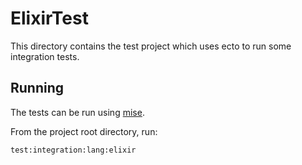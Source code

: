 # ElixirTest

This directory contains the test project which uses ecto to run some integration tests.

## Running

The tests can be run using [mise](https://mise.jdx.dev/).

From the project root directory, run:
```
test:integration:lang:elixir
```

